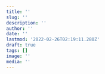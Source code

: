```yaml
---
title: ''
slug: ''
description: ''
author: ''
date: ''
lastmod: '2022-02-26T02:19:11.280Z'
draft: true
tags: []
image: ''
media: ''
---
```


